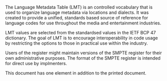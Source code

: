 The Language Metadata Table (LMT) is an controlled vocabulary that is used to
organize language metadata via locations and dialects. It was created to provide
a unified, standards based source of reference for language codes for use
throughout the media and entertainment industries.

LMT values are selected from the standardsed values in the IETF BCP 47
dictionary. The goal of LMT is to encourage interoperability in code usage by
restricting the options to those in practical use within the industry.

Users of the register might maintain versions of the SMPTE register for their
own administrative purposes. The format of the SMPTE register is intended for
direct use by implmenters.

This document has one element in addition to the printed document.
